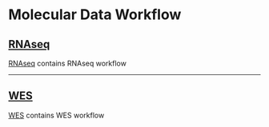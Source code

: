 # Molecular Data Workflow

## [RNAseq](RNAseq/index.md)

[RNAseq](RNAseq/index.md) contains RNAseq workflow

---

## [WES](WES/index.md)

[WES](WES/index.md) contains WES workflow


